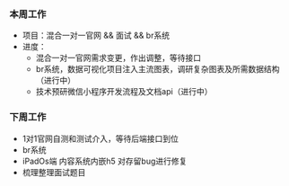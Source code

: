 ### 本周工作
* 项目：混合一对一官网 && 面试 && br系统
* 进度： 
    * 混合一对一官网需求变更，作出调整，等待接口
    * br系统，数据可视化项目注入主流图表，调研复杂图表及所需数据结构（进行中）
    * 技术预研微信小程序开发流程及文档api（进行中）
### 下周工作
* 1对1官网自测和测试介入，等待后端接口到位
* br系统
* iPadOs端 内容系统内嵌h5 对存留bug进行修复
* 梳理整理面试题目







